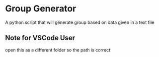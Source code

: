 # Group Generator

A python script that will generate group based on data given in a text file

## Note for VSCode User

open this as a different folder so the path is correct

